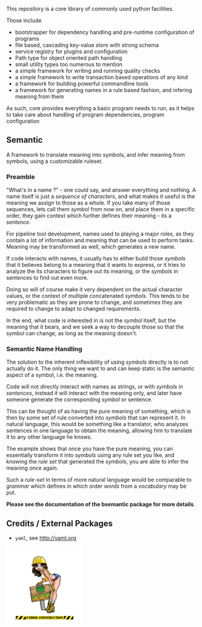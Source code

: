 This repository is a core library of commonly used python facilities.

Those include 

- bootstrapper for dependency handling and pre-runtime configuration of programs
- file based, cascading key-value store with strong schema 
- service registry for plugins and configuration
- Path type for object oriented path handling
- small utility types too numerous to mention
- a simple framework for writing and running quality checks
- a simple framework to write transaction based operations of any kind
- a framework for building powerful commandline tools
- a framework for generating names in a rule based fashion, and infering meaning from them

As such, core provides everything a basic program needs to run, as it helps to take care about handling of program dependencies, program configuration 


## Semantic

A framework to translate meaning into symbols, and infer meaning from symbols, using a customizable ruleset.

### Preamble

"What's in a name ?" - one could say, and answer everything and nothing. A name itself is just a *sequence of characters*, and what makes it useful is the meaning we assign to those as a whole. If you take many of those sequences, lets call them *symbol* from now on, and place them in a specific order, they gain context which further defines their meaning - its a *sentence*.

For pipeline tool development, names used to playing a major roles, as they contain a lot of information and meaning that can be used to perform tasks. Meaning may be transformed as well, which generates a new name.

If code interacts with names, it usually has to either build those *symbols* that it believes belong to a meaning that it wants to express, or it tries to analyze the its characters to figure out its meaning, or the *symbols* in sentences to find out even more.

Doing so will of course make it very dependent on the actual character values, or the context of multiple concatenated *symbols*. This tends to be very problematic as they are prone to change, and sometimes they are required to change to adapt to changed requirements. 

In the end, what code is interested in is not the *symbol* itself, but the meaning that it bears, and we seek a way to decouple those so that the symbol can change, as long as the meaning doesn't.

### Semantic Name Handling

The solution to the inherent inflexibility of using *symbols* directly is to not actually do it. The only thing we want to and can keep static is the semantic aspect of a symbol, i.e. the meaning.

Code will not directly interact with names as strings, or with *symbols* in *sentences*, instead it will interact with the meaning only, and later have someone generate the corresponding *symbol* or sentence.

This can be thought of as having the pure meaning of something, which is then by some set of rule converted into *symbols* that can represent it. In natural language, this would be something like a translator, who analyzes sentences in one language to obtain the meaning, allowing him to translate it to any other language he knows. 

The example shows that once you have the pure meaning, you can essentially transform it into *symbols* using any rule set you like, and knowing the *rule set* that generated the *symbols*, you are able to infer the meaning once again.

Such a *rule-set* in terms of more natural language would be comparable to *grammar* which defines in which order *words* from a *vocabulary* may be put.

**Please see the documentation of the bsemantic package for more details**.

## Credits / External Packages

* ``yaml``, see http://yaml.org

![alt tag](https://raw.githubusercontent.com/Byron/bcore/master/src/images/under_construction.png)
